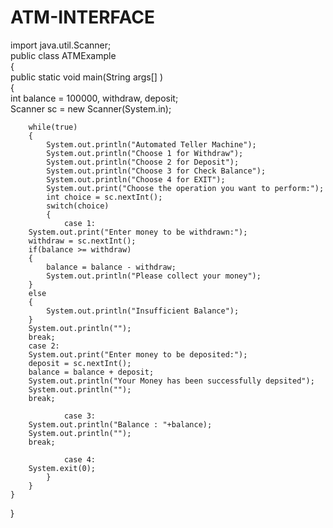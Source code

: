 # ATM-INTERFACE
import java.util.Scanner;  
public class ATMExample  
{   
    public static void main(String args[] )  
    {   
        int balance = 100000, withdraw, deposit;  
        Scanner sc = new Scanner(System.in);  
          
        while(true)  
        {  
            System.out.println("Automated Teller Machine");  
            System.out.println("Choose 1 for Withdraw");  
            System.out.println("Choose 2 for Deposit");  
            System.out.println("Choose 3 for Check Balance");  
            System.out.println("Choose 4 for EXIT");  
            System.out.print("Choose the operation you want to perform:"); 
            int choice = sc.nextInt();  
            switch(choice)  
            {  
                case 1:  
        System.out.print("Enter money to be withdrawn:");  
        withdraw = sc.nextInt();  
        if(balance >= withdraw)  
        { 
            balance = balance - withdraw;  
            System.out.println("Please collect your money");  
        }  
        else  
        {  
            System.out.println("Insufficient Balance");  
        }  
        System.out.println("");  
        break;  
        case 2:  
        System.out.print("Enter money to be deposited:");  
        deposit = sc.nextInt();  
        balance = balance + deposit;  
        System.out.println("Your Money has been successfully depsited");  
        System.out.println("");  
        break;  
   
                case 3:  
        System.out.println("Balance : "+balance);  
        System.out.println("");  
        break;  
   
                case 4:  
        System.exit(0);  
            }  
        }  
    }  
}  
